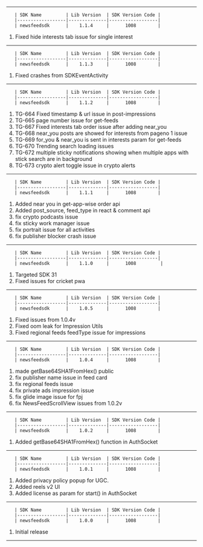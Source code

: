 ----------------------------------------------------------------------------------------------------------------------------

       | SDK Name         | Lib Version  | SDK Version Code |
       |------------------|--------------|------------------|
       | newsfeedsdk      |    1.1.4     |      1008        |

1. Fixed hide interests tab issue for single interest

----------------------------------------------------------------------------------------------------------------------------

       | SDK Name         | Lib Version  | SDK Version Code |
       |------------------|--------------|------------------|
       | newsfeedsdk      |    1.1.3     |      1008        |

1. Fixed crashes from SDKEventActivity

----------------------------------------------------------------------------------------------------------------------------

       | SDK Name         | Lib Version  | SDK Version Code |
       |------------------|--------------|------------------|
       | newsfeedsdk      |    1.1.2     |      1008        |

1. TG-664 Fixed timestamp & url issue in post-impressions 
2. TG-665 page number issue for get-feeds 
3. TG-667 Fixed interests tab order issue after adding near_you 
4. TG-668 near_you posts are showed for interests from pageno 1 issue 
5. TG-669 for_you & near_you is sent in interests param for get-feeds 
6. TG-670 Trending search loading issues 
7. TG-672 multiple sticky notifications showing when multiple apps with stick search are in background 
8. TG-673 crypto alert toggle issue in crypto alerts

----------------------------------------------------------------------------------------------------------------------------

       | SDK Name         | Lib Version  | SDK Version Code |
       |------------------|--------------|------------------|
       | newsfeedsdk      |    1.1.1     |      1008        |

1. Added near you in get-app-wise order api
2. Added post_source, feed_type in react & comment api
3. fix crypto podcasts issue
4. fix sticky work manager issue
5. fix portrait issue for all activities
6. fix publisher blocker crash issue

----------------------------------------------------------------------------------------------------------------------------

       | SDK Name         | Lib Version  | SDK Version Code |
       |------------------|--------------|------------------|
       | newsfeedsdk      |    1.1.0     |      1008         |

1. Targeted SDK 31
2. Fixed issues for cricket pwa

----------------------------------------------------------------------------------------------------------------------------

       | SDK Name         | Lib Version  | SDK Version Code |
       |------------------|--------------|------------------|
       | newsfeedsdk      |    1.0.5     |      1008        |

1. Fixed issues from 1.0.4v
2. Fixed oom leak for Impression Utils
3. Fixed regional feeds feedType issue for impressions

----------------------------------------------------------------------------------------------------------------------------

       | SDK Name         | Lib Version  | SDK Version Code |
       |------------------|--------------|------------------|
       | newsfeedsdk      |    1.0.4     |      1008        |

1. made getBase64SHA1FromHex() public
2. fix publisher name issue in feed card
3. fix regional feeds issue
4. fix private ads impression issue
5. fix glide image issue for fpj
6. fix NewsFeedScrollView issues from 1.0.2v

----------------------------------------------------------------------------------------------------------------------------

       | SDK Name         | Lib Version  | SDK Version Code |
       |------------------|--------------|------------------|
       | newsfeedsdk      |    1.0.2     |      1008        |

1. Added getBase64SHA1FromHex() function in AuthSocket

----------------------------------------------------------------------------------------------------------------------------

       | SDK Name         | Lib Version  | SDK Version Code |
       |------------------|--------------|------------------|
       | newsfeedsdk      |    1.0.1     |      1008        |

1. Added privacy policy popup for UGC.
2. Added reels v2 UI
3. Added license as param for start() in AuthSocket

----------------------------------------------------------------------------------------------------------------------------

       | SDK Name         | Lib Version  | SDK Version Code |
       |------------------|--------------|------------------|
       | newsfeedsdk      |    1.0.0     |      1008        |

1. Initial release

----------------------------------------------------------------------------------------------------------------------------
